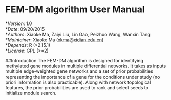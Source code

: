 # FEM-DM algorithm User Manual
**Version*: 1.0 <br>
**Date*: 09/20/2015 <br>
**Authors*: Xiaoke Ma, Zaiyi Liu, Lin Gao, Peizhuo Wang, Wanxin Tang<br>
**Maintainer*: Xiaoke Ma (xkma@xidian.edu.cn)<br>
**Depends*: R (>2.15.1)<br>
**License*: GPL (>=2) <br>

##Introduction
The FEM-DM algorithm is designed for identifying methylated gene modules in multiple differential networks. It takes as inputs multiple edge-weighted gene networks and a set of prior probabilities representing the importance of a gene for the conditions under study (no priori information is also practicable). Along with network topological features, the prior probabilities are used to rank and select seeds to initialize module search. 
